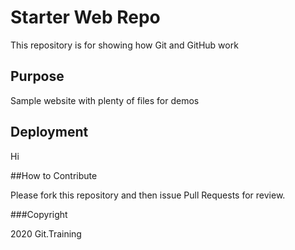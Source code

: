 # Starter Web Repo

This repository is for showing how Git and GitHub work

## Purpose

Sample website with plenty of files for demos

## Deployment

Hi

##How to Contribute

Please fork this repository and then issue Pull Requests for review.

###Copyright

2020 Git.Training
